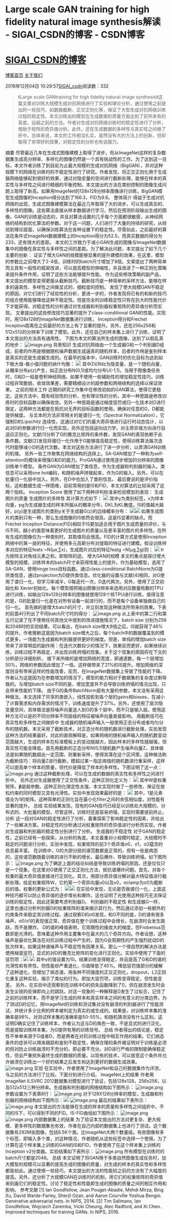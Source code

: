 
# Large scale GAN training for high fidelity natural image synthesis解读 - SIGAI_CSDN的博客 - CSDN博客
# [SIGAI_CSDN的博客](https://blog.csdn.net/sigai_csdn)


[博客首页](https://blog.csdn.net/SIGAI_CSDN)
[关于我们](https://me.csdn.net/SIGAI_CSDN)

2018年12月04日 10:29:57[SIGAI_csdn](https://me.csdn.net/SIGAI_CSDN)阅读数：332


> 《Large scale GANtraining for high fidelity natural image synthesis》这篇文章对训练大规模生成对抗网络进行了实验和理论分析，通过使用之前提出的一些技巧，如数据截断、正交正则化等，保证了大型生成对抗网络训练过程的稳定性。本文训练出的模型在生成数据的质量方面达到了前所未有的高度，远超之前的方法。作者对生成对抗网络训练时的稳定性进行了分析，借助于矩阵的奇异值分析。此外，还在生成数据的多样性与真实性之间做了折中。总体来说，本文的工作相当扎实，虽然没有大的方法上的创新，但却取得了非常好的效果，对稳定性的分析也有说服力。

摘要
尽管最近几年在生成式图像建模上取得了进步，但从ImageNet这样的复杂数据集生成高分辨率、多样化的图像仍然是一个具有挑战性的工作。为了达到这一目标，本文作者训练了到目前为止最大规模的生成对抗网络（BigGAN），并对这种规模下的网络在训练时的不稳定性进行了研究。作者发现，将正交正则化用于生成器网络能够起到很好的效果，通过对隐变量的空间进行截断处理，能够在样本的真实性与多样性之间进行精细的平衡控制。本文提出的方法在类别控制的图像生成问题上取得了新高。如果用ImageNet的128x128分辨率图像进行训练，BigGAN模型生成图像的Inception得分达到了166.3，FID为9.6。
整体简介
得益于生成对抗网络的出现，生成式图像建模算法在最近几年取得了大的进步，可以生成真实的、多样性的图像。这些算法直接从样本数据进行学习，然后在预测阶段输出生成的图像。GAN的训练是动态的，并且对算法设置的几乎每个方面都很敏感，从神经网络的结构到优化算法的参数。对于这一问题，人们进行了大量的持续的研究，从经验到理论层面，以确保训练算法在各种设置下的稳定性。尽管如此，之前最好的算法在条件式ImageNet数据建模上的Inception得分为52.5，而真实数据的得分为233，还有很大的差距。
本文的工作致力于减小GAN生成的图像与ImageNet数据集中的图像在真实性与多样性之间的差距。为了解决此问题，本文提出了如下几个主要的创新：
证实了增大GAN的规模能够显著的提升建模的效果，在这里，模型的参数比之前增大了2-4倍，训练时的batch尺寸增加了8倍。文章提出了两种简单而又具有一般性的框架改进，可以提高模型的伸缩性，并且改进了一种正则化策略来提升条件作用，证明了这些方法能够提升性能。
作为这些修改策略的副产品，本文提出的模型变得更服从截断技巧。截断技巧是一种简单的采样方法，能够在样本的逼真性、多样性之间做显式的、细粒度的控制。
发现了使大规模GAN不稳定的原因，对它们进行了经验性的分析，更进一步的，作者发现将已有的和新的技巧的组合使用能够降低这种不稳定性。但是完全的训练稳定性只有在巨大的性能代价下才能获得。对稳定性的分析通过对生成器和判别器权重矩阵的奇异值分析而实现。
文章提出的这些修改技巧显著的提升了class-conditional GAN的性能。实现时，用128x128的ImageNet数据集进行训练， Inception得分和Frechet Inception距离在之前最好的方法上有了显著的提升。另外，还在256x256和512x512的分辨率下训练了模型。此外，还在自己的样本集上进行了训练，证明了本文提出的方法具有通用性。
下图为本文的算法所生成的图像，达到了以假乱真的地步：
![image.png](http://www.sigai.cn/upload/image/20181203/1543826430441476.png)
背景知识
生成对抗网络由一个生成器G和一个判别器D组成，前者的作用是根据随机噪声数据生成逼真的随机样本，后者的作用是鉴别样本是真实的还是生成器生成的。在最早的版本中，GAN训练时的优化目标为达到如下极大值-极小值问题的纳什均衡：
![](https://img-blog.csdnimg.cn/20181204102748223.png)
其中Z∈Rdz为隐变量，是一个随机向量，从概率分布p(z)产生，如正态分布N(0,1)或均匀分布U(-1,1)。当用于图像类任务时，G和D一般是卷积神经网络。如果不使用一些辅助性的增加稳定性技巧，训练过程非常脆弱，收敛效果差，需要精细设计的超参数和网络结构的选择以保证效果。
之前的相关工作
近期的研究工作集中在修改初始的GAN算法，使得它更稳定。这些方法中，既有经验性的分析，也有理论性的分析。其中一种思路是修改训练时的目标函数以确保收敛。另外一种思路是通过梯度惩罚或归一化技术对D进行限定，这两种方法都是在抵抗对无界的目标函数的使用，确保对任意的G，D都能提供梯度。
与文本的方法非常相关的是谱归一化（Spectral Normalization），它强制D的Lipschitz 连续性，这通过对它们的最大奇异值进行运行时动态估计，以此对D的参数进行归一化而实现。另外还包括逆向动力学，对主奇异值方向进行自适应正则化。文献[1]分析了G的雅克比矩阵的条件数，发现GAN的表现依赖于此条件数。文献[2]发现将谱归一化作用于G能够提高稳定性，使得训练算法每次迭代时能够减小D的迭代次数。本文对这些方法进行了进一步分析，以弄清GAN训练的机理。
另外一些工作聚焦在网络结构的选择上。SA-GAN增加了一种称为self-attention的模块来增强G和D的能力。ProGAN通过使用逐步增加的分辨率的图像训练单个模型。
条件GAN为GAN增加了类信息，作为生成器和判别器的输入。类信息可以采用one hot编码，和随机噪声拼接起来，作为G的输入。另外，可以在批量归一化层中加入。另外，在D中也加入了类别信息。
最后要说的是评价指标，这和数据生成一样困难，目前常用的是IS和FID，本文对算法的比较采用了这两个指标。
Inception Score 使用了如下两种评判标准来检验模型的表现：
生成图片的质量
生成图片的多样性
其计算方式如下：
![](https://img-blog.csdnimg.cn/20181204102800432.png)
其中y为类别标签，x为样本向量，pg为生成器生成的样本所服从的概率分布，DKL为KL散度。IS的值越大越好。p(y)是生成图片的类别y关于生成器G(z)的边缘概率分布：
![](https://img-blog.csdnimg.cn/2018120410281338.png)![](https://img-blog.csdnimg.cn/20181204101932920.gif)
如果生成图片的类别只有一种，那么生成图像的IS依然会很高，这是IS显著的缺点。而Fréchet Inception Distance(FID)相较于IS更加适合用于图片生成质量的评价，与IS不同，越小的值意味着更好的生成图片的质量以及更丰富的图片的多样性。在所有生成的图像仅为一种类别时，其取值将会很高。FID的计算方式是使用Inception网络中的某一层的特征，并使用多元高斯分布对提取的特征进行建模。假设训练样本对应的特征featx ~N(μx,∑x)，生成图片对应的特征featg ~N(μg,∑g)则：
![](https://img-blog.csdnimg.cn/20181204102827894.png)
tr为矩阵主对角线元素之和，即矩阵的迹。
增大GAN的规模
本文的重点是探讨增大模型的规模，训练样本的batch尺寸来获得性能上的提升。作为基础模型，选用了SA-GAN，使用hinge loss目标函数。通过class-conditional BatchNorm为G提供类信息，通过projection为D提供类信息。优化器的设置与文献[4]相同，对G使用了谱归一化，但学习率减半，G每迭代一次，D迭代两次。另外，使用了正交初始化和 Xavier初始化。每个模型按照输出图像分辨率来选用对应数量核数的TPU进行训练，如输出128x128分辨率的图像就使用128个核TPU进行训练。值得注意的是，G的批量归一化是在对所有设备一起进行的，而不是每个设备单独做自己的归一化。
首先做的是增大batch的尺寸，并立刻发现这种做法所带来的效果。下表的前面4行列出了不同batch尺寸时的得分：
![image.png](http://www.sigai.cn/upload/image/20181203/1543826184132721.png)
从上表中的第二行和第五行记录了在不使用任何其他文中提到的改进措施情况下，batch size 分别为256 和2048时的实验结果。可以看出，在batch size增大8倍之后，IS就获得了46%的提升。作者推断这是因为batch size增大之后，每个batch中的数据覆盖到的模式更多，一场能为生成器和判别器提供更好的梯度。但是，单纯的增加batch size带来了非常明显的副作用：在迭代次数较少的情况下，效果反而更好，如果继续训练，训练过程不再稳定，并出现训练坍塌的现象。关于这个现象的原因将在下文的分析部分详细剖析。
接下来所做的是增加网络的宽度，即通道数，每一个层增加50%，网络的参数因此增加了一倍。这样做带来了21%的IS提升。增加网络的深度则没有带来这样的性能改善，反而，在ImageNet数据集上导致了性能的下降。作者认为这是因为在参数增加的情况下，模型的能力相对于数据集的复杂度过剩导致的。与增加batch size不同的是，增加宽度并不会导致训练坍塌的情况出现，只会带来性能的下降。
由于G的条件BatchNorm层有大量的参数，本文没有采用这种做法。本文选择了共享的类嵌入，线性投影到各个层的gains和biases，在减小了计算需求和内存需求的情况下，训练速度提升了37%。另外，还使用了层次隐变量空间，具体做法是将噪声向量送人到G的多个层中，而不只是输入层。使用这种方法可以是的不同分辨率不同层级的特征被噪声向量直接影响。
用截断技巧在真实性和多样性之间做折中
生成器的随机噪声输入一般使用正态分布或者均匀分布的随机数。本文采用了截断技术，对正态分布的随机数进行截断处理，实验发现这种方法的结果最好。对此的直观解释是，如果网络的随机噪声输入的随机数变动范围越大，生成的样本在标准模板上的变动就越大，因此样本的多样性就越强，但真实性可能会降低。首先用截断的正态分布N(0,1)随机数产生噪声向量Z，具体做法是如果随机数超出一定范围，则重新采样，使得其落在这个区间里。这种做法称为截断技巧：将向量Z进行截断，模超过某一指定阈值的随机数进行重采样，这样可以提高单个样本的质量，但代价是降低了样本的多样性。下图证明了这一点：
![image.png](http://www.sigai.cn/upload/image/20181203/1543826212648152.png)
通过这种截断处理，可以在生成的数据的真实性和多样性之间进行折中。
另外还对生成器使用了正交性条件，这种正则化定义为：
![](https://img-blog.csdnimg.cn/20181204102843223.png)
其中W是权重矩阵，**β**是超参数。这种正则化限定性太强，本文实现时做了一些修改，保证在放松约束的同时模型又具有光滑性。实验中发现效果最好的是：
![](https://img-blog.csdnimg.cn/20181204102853508.png)
其中，1是元素值全为1的矩阵。这种简单的正则化旨在最小化filter之间的余弦相似度，对性能有显著的提升。
总结
实验结果发现，现有的GAN技巧已经足以训练处大规模的、分布式的、大批量的模型。尽管这样，训练时还是容易坍塌，实现时需要提前终止。
分析
这一段对GAN的稳定性进行了分析，着重探索了影响稳定性的因素，并给出了一些解决方案。对稳定性的分析通过对权重矩阵的奇异值进行分析而实现。作者对生成器和判别器的稳定性分别进行了分析。
生成器的不稳定性
对于GAN的稳定性，之前已经有一些探索，从分析的角度。本文着重对小规模时稳定，大规模时不稳定的问题进行分析。实验中发现，权重矩阵的前3个奇异值σ0，σ1，σ2蕴含的信息最丰富。
在训练中，G的大部分层的谱范数都是正常的，但有一些是病态的，这些谱范数随着训练的进行不断的增长，最后爆炸，导致训练坍塌。如下图所示：
![image.png](http://www.sigai.cn/upload/image/20181203/1543826536461407.png)
为了确定上面的结论纠结是导致训练坍塌的原因，还是仅仅只是一个现象，在这里对G使用了正交正则化方法，抵抗谱爆炸问题。首先，对各个权重的最大奇异值直接进行正则化。其次，用部分奇异值分解对最大特征值进行截断处理。给定权重矩阵W，它的第一个奇异向量u0以及v0，σclamp为σ0为截断后的值。权重的更新公式为：
![](https://img-blog.csdnimg.cn/20181204102909524.png)![](https://img-blog.csdnimg.cn/20181204101933174.gif)
在实验中发现，无论是否做谱归一化，上面这种技巧都可以防止奇异值的逐步增长和爆炸。这也证明了光使用这种技巧无法保证训练的稳定性，因此还需要考虑判别器D。
判别器的不稳定性
和生成器G一样，这里也通过分析判别器D的权重矩阵的谱来揭示其行为，然后通过添加一些额外的约束条件来稳定其训练过程。通过观察D的σ0发现，和G不同的是，D的谱有很多噪声，σ0/σ1的表现很正常，奇异值在整个训练过程中会增长，在崩溃时会发生跳跃，而不是爆炸。
D的谱的峰值表明，它周期性的接收大的梯度，但Frobenius范数却是光滑的。意味着这种作用主要集中在最大的几个奇异方向。作者设想，这种噪声是最优化算法在对抗训练过程中产生的，因为G会周期性的产生强烈扰动D的批次样本。如果这种谱噪声与不稳定性有因果关系，那么一个很自然的解决办法是使用梯度惩罚，显式的对D的雅克比矩阵的变化进行正则化。实验中使用了下面的惩罚项：![](https://img-blog.csdnimg.cn/20181204101932986.gif)
![](https://img-blog.csdnimg.cn/2018120410293265.png)
其中γ的值设置为10。结果训练变得稳定，并且提高了G和D的谱的光滑性和有界性。但性能却严重退化，IS值降低了45%。降低惩罚值部分的缓解了这种退化，但增加了病态谱。用各种不同强度的正交正则化，dropout，L2正则化重复这种实验，揭示了类似的行为。即加大惩罚项，训练变得稳定，但性能变差。
另外，在实验中还观察到在训练中D的损失函数降到了0，但在崩溃发生时会发生尖锐的反弹即向上的跳跃。对这一现象的一种解释是D发生了过拟合，记住了之前的训练样本，而不是学习生成的样本和真实样本之间的有意义的分类边界。为了测试D的记忆，用ImageNet的训练和测试集对没有崩溃的判别器进行了性能测试，并统计多少比例的样本被判定为真实的或生成的。结果是，对训练样本集的准确率是98%，对测试样本集的准确率是50-55%，和随机猜测没有什么区别。这证明D确实记住了训练样本，作者认为这与D的角色一致，不是显式的进行泛化，而是提取训练样本集，为G提供有用的训练信号。
总结
作者得出的结论是，稳定性不单单来源于G或者D，而是两者在对抗训练过程中相互作用的结果。它们病态条件的症状可以用来跟踪和鉴别不稳定性，确保合理的条件被证明对于训练是必须的但对防止训练崩溃时不充分的，即必要不充分。对D进行严格的限制能确保稳定性，但会严重损失最终生成的数据的质量。以现有的技术，可以放宽这个条件并允许崩溃在训练出一个好的结果之后发生和达到更好的数据生成效果。
![image.png](http://www.sigai.cn/upload/image/20181203/1543826600339854.png)
实验
在实验中，作者使用了ImageNet和自己的数据集作为评测，与之前的方法进行了比较。下面分别进行介绍。
ImageNet上的结果
作者用ImageNet ILSVRC 2012数据集对模型进行了验证，包括128x128，256x256，以及512x512三种分辨率。生成器和判别器的网络结构如下图所示：
![image.png](http://www.sigai.cn/upload/image/20181203/1543826658850044.png)
参数设置为下表第8行：
![image.png](http://www.sigai.cn/upload/image/20181203/1543826682584317.png)
对于128X128分辨率的模型，生成器和判别器的网络结构如下图所示：![](https://img-blog.csdnimg.cn/20181204101933116.gif)
![image.png](http://www.sigai.cn/upload/image/20181203/1543826709190045.png)
最后的结果如下表所示：
![image.png](http://www.sigai.cn/upload/image/20181203/1543826731204787.png)
本文提出的方法能够在生成的样本的质量和多样性之间组折中，不同的IS下，可以得到不同的FID。IS-FID曲线如下图所示：
![image.png](http://www.sigai.cn/upload/image/20181203/1543826250609669.png)
![image.png](http://www.sigai.cn/upload/image/20181203/1543826286224797.png)
内部数据集上的结果
为了验证本文提出的方法对更复杂、更大规模、更多样性的数据集也有效，作者在自己内部的数据集上也进行了测试。这个数据集有292M张图像，包括8.5K个类。比ImageNet大两个数量级。有些图像有多个标签，即输入多个类，对这种情况，作者随机从这些标签中选择一个使用。为了计算在这个样本集上训练的GAN的IS和FID，作者使用了在这个样本集上训练的Inception v2分类器。实验结果如下表所示：
![image.png](http://www.sigai.cn/upload/image/20181203/1543826330103428.png)
所有模型在训练时的batch尺寸都是2048。
总结
本文证明了将GAN用于多类自然图像生成任务时，加大模型的规模可以显著的提高生成的图像的质量，对生成的样本的真实性和多样性都是如此。通过使用一些技巧，本文提出的方法的性能较之前的方法有了大幅度的提高。另外，还分析了大规模GAN在训练时的机制，用它们的权重矩阵的奇异值来刻画它们的稳定性。讨论了稳定性和性能即生成的图像的质量之间的相互作用和影响。
参考文献
[1] Ian Goodfellow, Jean Pouget-Abadie, Mehdi Mirza, Bing Xu, David Warde-Farley, Sherjil Ozair,
and Aaron Courville Yoshua Bengio. Generative adversarial nets. In NIPS, 2014.
[2] Tim Salimans, Ian Goodfellow, Wojciech Zaremba, Vicki Cheung, Alec Radford, and Xi Chen. Improved techniques for training GANs. In NIPS, 2016.


